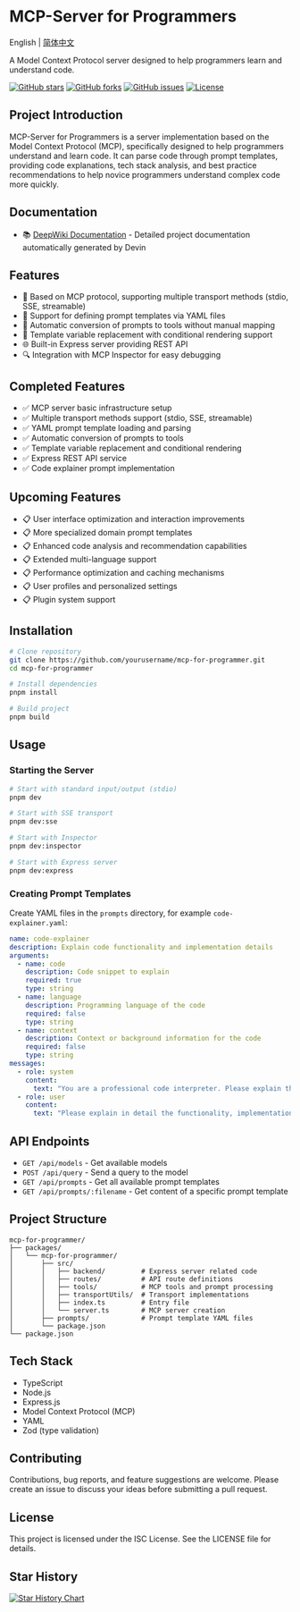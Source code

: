 # MCP-Server for Programmers

English | [简体中文](./README.md)

A Model Context Protocol server designed to help programmers learn and understand code.

[![GitHub stars](https://img.shields.io/github/stars/zaizaizhao/mcp-for-programmer.svg?style=social&label=Star&maxAge=2592000)](https://github.com/zaizaizhao/mcp-for-programmer/stargazers)
[![GitHub forks](https://img.shields.io/github/forks/zaizaizhao/mcp-for-programmer.svg?style=social&label=Fork&maxAge=2592000)](https://github.com/zaizaizhao/mcp-for-programmer/network)
[![GitHub issues](https://img.shields.io/github/issues/zaizaizhao/mcp-for-programmer.svg)](https://github.com/zaizaizhao/mcp-for-programmer/issues)
[![License](https://img.shields.io/badge/license-ISC-blue.svg)](LICENSE)

## Project Introduction

MCP-Server for Programmers is a server implementation based on the Model Context Protocol (MCP), specifically designed to help programmers understand and learn code. It can parse code through prompt templates, providing code explanations, tech stack analysis, and best practice recommendations to help novice programmers understand complex code more quickly.

## Documentation

- 📚 [DeepWiki Documentation](https://deepwiki.com/zaizaizhao/mcp-for-programmer) - Detailed project documentation automatically generated by Devin

## Features

- 🚀 Based on MCP protocol, supporting multiple transport methods (stdio, SSE, streamable)
- 📝 Support for defining prompt templates via YAML files
- 🔧 Automatic conversion of prompts to tools without manual mapping
- 🧩 Template variable replacement with conditional rendering support
- 🌐 Built-in Express server providing REST API
- 🔍 Integration with MCP Inspector for easy debugging

## Completed Features

- ✅ MCP server basic infrastructure setup
- ✅ Multiple transport methods support (stdio, SSE, streamable)
- ✅ YAML prompt template loading and parsing
- ✅ Automatic conversion of prompts to tools
- ✅ Template variable replacement and conditional rendering
- ✅ Express REST API service
- ✅ Code explainer prompt implementation

## Upcoming Features

- 📋 User interface optimization and interaction improvements
- 📋 More specialized domain prompt templates
- 📋 Enhanced code analysis and recommendation capabilities
- 📋 Extended multi-language support
- 📋 Performance optimization and caching mechanisms
- 📋 User profiles and personalized settings
- 📋 Plugin system support

## Installation

```bash
# Clone repository
git clone https://github.com/yourusername/mcp-for-programmer.git
cd mcp-for-programmer

# Install dependencies
pnpm install

# Build project
pnpm build
```

## Usage

### Starting the Server
```bash
# Start with standard input/output (stdio)
pnpm dev

# Start with SSE transport
pnpm dev:sse

# Start with Inspector
pnpm dev:inspector

# Start with Express server
pnpm dev:express
```

### Creating Prompt Templates
Create YAML files in the `prompts` directory, for example `code-explainer.yaml`:

```yaml
name: code-explainer
description: Explain code functionality and implementation details
arguments:
  - name: code
    description: Code snippet to explain
    required: true
    type: string
  - name: language
    description: Programming language of the code
    required: false
    type: string
  - name: context
    description: Context or background information for the code
    required: false
    type: string
messages:
  - role: system
    content:
      text: "You are a professional code interpreter. Please explain the following {{language}} code:\n\n```{{language}}\n{{code}}\n```\n{{#if context}}Code context: {{context}}{{/if}}"
  - role: user
    content:
      text: "Please explain in detail the functionality, implementation principles, and possible optimization points of this code."
```

## API Endpoints

- `GET /api/models` - Get available models
- `POST /api/query` - Send a query to the model
- `GET /api/prompts` - Get all available prompt templates
- `GET /api/prompts/:filename` - Get content of a specific prompt template

## Project Structure

```
mcp-for-programmer/
├── packages/
│   └── mcp-for-programmer/
│       ├── src/
│       │   ├── backend/         # Express server related code
│       │   ├── routes/          # API route definitions
│       │   ├── tools/           # MCP tools and prompt processing
│       │   ├── transportUtils/  # Transport implementations
│       │   ├── index.ts         # Entry file
│       │   └── server.ts        # MCP server creation
│       ├── prompts/             # Prompt template YAML files
│       └── package.json
└── package.json
```

## Tech Stack

- TypeScript
- Node.js
- Express.js
- Model Context Protocol (MCP)
- YAML
- Zod (type validation)

## Contributing

Contributions, bug reports, and feature suggestions are welcome. Please create an issue to discuss your ideas before submitting a pull request.

## License

This project is licensed under the ISC License. See the LICENSE file for details.

## Star History

[![Star History Chart](https://api.star-history.com/svg?repos=zaizaizhao/mcp-for-programmer&type=Date)](https://star-history.com/#zaizaizhao/mcp-for-programmer&Date) 